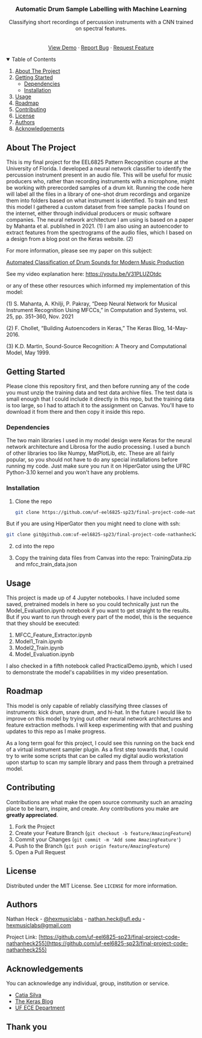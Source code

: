   <h3 align="center">Automatic Drum Sample Labelling with Machine Learning</h3>

  <p align="center">
    Classifying short recordings of percussion instruments with a CNN trained on spectral features.
    <br />
    <br />
    <br />
    <a href="#usage">View Demo</a>
    ·
    <a href="https://github.com/uf-eel6825-sp23/final-project-code-nathanheck255/issues">Report Bug</a>
    ·
    <a href="https://github.com/uf-eel6825-sp23/final-project-code-nathanheck255/issues">Request Feature</a>
  </p>
</p>



<!-- TABLE OF CONTENTS -->
<details open="open">
  <summary>Table of Contents</summary>
  <ol>
    <li>
      <a href="#about-the-project">About The Project</a>
    </li>
    <li>
      <a href="#getting-started">Getting Started</a>
      <ul>
        <li><a href="#dependencies">Dependencies</a></li>
        <li><a href="#installation">Installation</a></li>
      </ul>
    </li>
    <li><a href="#usage">Usage</a></li>
    <li><a href="#roadmap">Roadmap</a></li>
    <li><a href="#contributing">Contributing</a></li>
    <li><a href="#license">License</a></li>
    <li><a href="#authors">Authors</a></li>
    <li><a href="#acknowledgements">Acknowledgements</a></li>
  </ol>
</details>



<!-- ABOUT THE PROJECT -->
## About The Project

This is my final project for the EEL6825 Pattern Recognition course at the University of Florida. I developed a neural network classifier to identify the percussion instrument present in an audio file. This will be useful for music producers who, rather than recording instruments with a microphone, might be working with prerecorded samples of a drum kit. Running the code here will label all the files in a library of one-shot drum recordings and organize them into folders based on what instrument is identified. To train and test this model I gathered a custom dataset from free sample packs I found on the internet, either through individual producers or music software companies. The neural network architecture I am using is based on a paper by Mahanta et al. published in 2021. (1) I am also using an autoencoder to extract features from the spectrograms of the audio files, which I based on a design from a blog post on the Keras website. (2)

For more information, please see my paper on this subject:

[Automated Classification of Drum Sounds for Modern Music Production](https://github.com/nathanheck255/MLAudioClassifier/PatternRecognitionProjectReport.pdf)

See my video explanation here:
https://youtu.be/V31PLUZOtdc

or any of these other resources which informed my implementation of this model:

(1) S. Mahanta, A. Khilji, P. Pakray, “Deep Neural Network for Musical Instrument Recognition Using MFCCs,” in Computation and Systems, vol. 25, pp. 351–360, Nov. 2021

(2) F. Chollet, “Building Autoencoders in Keras,” The Keras Blog, 14-May-2016. 

(3) K.D. Martin, Sound-Source Recognition: A Theory and Computational Model, May 1999.


<!-- GETTING STARTED -->
## Getting Started

Please clone this repository first, and then before running any of the code you must unzip the training data and test data archive files. The test data is small enough that I could include it directly in this repo, but the training data is too large, so I had to attach it to the assignment on Canvas. You'll have to download it from there and then copy it inside this repo. 


### Dependencies

The two main libraries I used in my model design were Keras for the neural network architecture and Librosa for the audio processing. I used a bunch of other libraries too like Numpy, MatPlotLib, etc. These are all fairly popular, so you should not have to do any special installations before running my code. Just make sure you run it on HiperGator using the UFRC Python-3.10 kernel and you won't have any problems. 


### Installation

1. Clone the repo
   ```sh
   git clone https://github.com/uf-eel6825-sp23/final-project-code-nathanheck255.git
   ```

But if you are using HiperGator then you might need to clone with ssh:
   ```sh
   git clone git@github.com:uf-eel6825-sp23/final-project-code-nathanheck255.git
   ``` 
   
2. cd into the repo

3. Copy the training data files from Canvas into the repo:
TrainingData.zip and mfcc_train_data.json

<!-- USAGE EXAMPLES -->
## Usage

This project is made up of 4 Jupyter notebooks. I have included some saved, pretrained models in here so you could technically just run the Model_Evaluation.ipynb notebook if you want to get straight to the results. But if you want to run through every part of the model, this is the sequence that they should be executed:

1. MFCC_Feature_Extractor.ipynb
2. Model1_Train.ipynb
3. Model2_Train.ipynb
4. Model_Evaluation.ipynb

I also checked in a fifth notebook called PracticalDemo.ipynb, which I used to demonstrate the model's capabilities in my video presentation.

<!-- ROADMAP -->
## Roadmap

This model is only capable of reliably classifying three classes of instruments: kick drum, snare drum, and hi-hat. In the future I would like to improve on this model by trying out other neural network architectures and feature extraction methods. I will keep experimenting with that and pushing updates to this repo as I make progress. 

As a long term goal for this project, I could see this running on the back end of a virtual instrument sampler plugin. As a first step towards that, I could try to write some scripts that can be called my digital audio workstation upon startup to scan my sample library and pass them through a pretrained model.

<!-- CONTRIBUTING -->
## Contributing

Contributions are what make the open source community such an amazing place to be learn, inspire, and create. Any contributions you make are **greatly appreciated**.

1. Fork the Project
2. Create your Feature Branch (`git checkout -b feature/AmazingFeature`)
3. Commit your Changes (`git commit -m 'Add some AmazingFeature'`)
4. Push to the Branch (`git push origin feature/AmazingFeature`)
5. Open a Pull Request


<!-- LICENSE -->
## License

Distributed under the MIT License. See `LICENSE` for more information.


<!-- Authors -->
## Authors

Nathan Heck - [@hexmusiclabs](https://www.instagram.com/hexmusiclabs/) - nathan.heck@ufl.edu - hexmusiclabs@gmail.com

Project Link: [https://github.com/uf-eel6825-sp23/final-project-code-nathanheck255](https://github.com/uf-eel6825-sp23/final-project-code-nathanheck255)


<!-- ACKNOWLEDGEMENTS -->
## Acknowledgements

You can acknowledge any individual, group, institution or service.
* [Catia Silva](https://faculty.eng.ufl.edu/catia-silva/)
* [The Keras Blog](https://blog.keras.io/)
* [UF ECE Department](https://www.ece.ufl.edu/)

## Thank you

